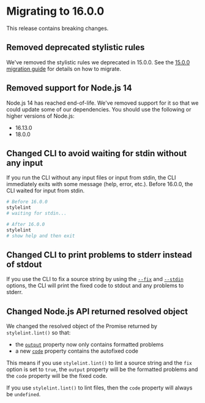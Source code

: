 # Migrating to 16.0.0

This release contains breaking changes.

## Removed deprecated stylistic rules

We've removed the stylistic rules we deprecated in 15.0.0. See the [15.0.0 migration guide](./to-15.md) for details on how to migrate.

## Removed support for Node.js 14

Node.js 14 has reached end-of-life. We've removed support for it so that we could update some of our dependencies. You should use the following or higher versions of Node.js:

- 16.13.0
- 18.0.0

## Changed CLI to avoid waiting for stdin without any input

If you run the CLI without any input files or input from stdin, the CLI immediately exits with some message (help, error, etc.). Before 16.0.0, the CLI waited for input from stdin.

```sh
# Before 16.0.0
stylelint
# waiting for stdin...

# After 16.0.0
stylelint
# show help and then exit
```

## Changed CLI to print problems to stderr instead of stdout

If you use the CLI to fix a source string by using the [`--fix`](../user-guide/cli.md#--fix) and [`--stdin`](../user-guide/cli.md#--stdin) options, the CLI will print the fixed code to stdout and any problems to stderr.

## Changed Node.js API returned resolved object

We changed the resolved object of the Promise returned by `stylelint.lint()` so that:

- the [`output`](../user-guide/node-api.md#output) property now only contains formatted problems
- a new [`code`](../user-guide/node-api.md#code-1) property contains the autofixed code

This means if you use `stylelint.lint()` to lint a source string and the `fix` option is set to `true`, the `output` property will be the formatted problems and the `code` property will be the fixed code.

If you use `stylelint.lint()` to lint files, then the `code` property will always be `undefined`.
